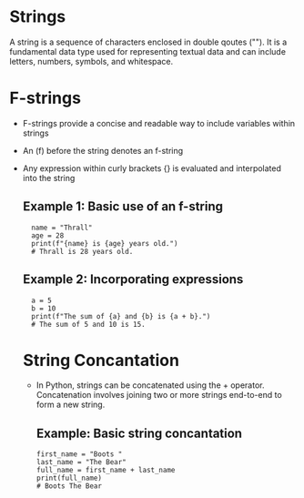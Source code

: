 # Strings

A string is a sequence of characters enclosed in double qoutes (""). It is a fundamental data type used for representing textual data and can include letters, numbers, symbols, and whitespace.

# F-strings

- F-strings provide a concise and readable way to include variables within strings
- An (f) before the string denotes an f-string
- Any expression within curly brackets {} is evaluated and interpolated into the string
    ## Example 1: Basic use of an f-string
        name = "Thrall"
        age = 28
        print(f"{name} is {age} years old.")
        # Thrall is 28 years old.
    ## Example 2: Incorporating expressions
        a = 5
        b = 10
        print(f"The sum of {a} and {b} is {a + b}.")
        # The sum of 5 and 10 is 15.

  # String Concantation

  - In Python, strings can be concatenated using the + operator. Concatenation involves joining two or more strings end-to-end to form a new string.
    ## Example: Basic string concantation
        first_name = "Boots "
        last_name = "The Bear"
        full_name = first_name + last_name
        print(full_name)
        # Boots The Bear
